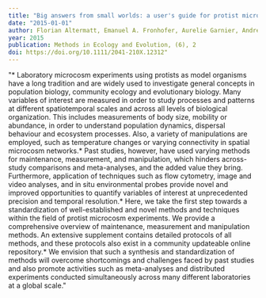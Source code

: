 ```yaml
---
title: "Big answers from small worlds: a user's guide for protist microcosms as a model system in ecology and evolution"
date: "2015-01-01"
author: Florian Altermatt, Emanuel A. Fronhofer, Aurelie Garnier, Andrea Giometto, Frederik Hammes, Jan Klecka, Delphine Legrand, Elvira Machler, Thomas M. Massie, Frank Pennekamp, Marco Plebani, Mikael Pontarp, Nicolas Schtickzelle, Virginie Thuillier, Owen L. Petchey
year: 2015
publication: Methods in Ecology and Evolution, (6), 2
doi: https://doi.org/10.1111/2041-210X.12312"
---
```


"* Laboratory microcosm experiments using protists as model organisms have a long tradition and are widely used to investigate general concepts in population biology, community ecology and evolutionary biology. Many variables of interest are measured in order to study processes and patterns at different spatiotemporal scales and across all levels of biological organization. This includes measurements of body size, mobility or abundance, in order to understand population dynamics, dispersal behaviour and ecosystem processes. Also, a variety of manipulations are employed, such as temperature changes or varying connectivity in spatial microcosm networks.* Past studies, however, have used varying methods for maintenance, measurement, and manipulation, which hinders across-study comparisons and meta-analyses, and the added value they bring. Furthermore, application of techniques such as flow cytometry, image and video analyses, and in situ environmental probes provide novel and improved opportunities to quantify variables of interest at unprecedented precision and temporal resolution.* Here, we take the first step towards a standardization of well-established and novel methods and techniques within the field of protist microcosm experiments. We provide a comprehensive overview of maintenance, measurement and manipulation methods. An extensive supplement contains detailed protocols of all methods, and these protocols also exist in a community updateable online repository.* We envision that such a synthesis and standardization of methods will overcome shortcomings and challenges faced by past studies and also promote activities such as meta-analyses and distributed experiments conducted simultaneously across many different laboratories at a global scale."


